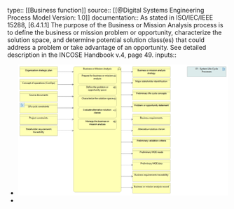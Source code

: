 type:: [[Business function]]
source:: [[@Digital Systems Engineering Process Model Version: 1.0]]
documentation:: As stated in ISO/IEC/IEEE 15288, [6.4.1.1] The purpose of the Business or Mission Analysis process is to define the business or mission problem or opportunity, characterize the solution space, and determine potential solution class(es) that could address a problem or take advantage of an opportunity.  See detailed description in the INCOSE Handbook v.4, page 49.
inputs::

- ![image.png](../assets/image_1689421492400_0.png)
-